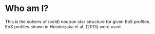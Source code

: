# Who am I?
This is the solvers of (cold) neutron star structure for given EoS profiles.
EoS profiles shown in Hotokezaka et al. (2013) were used.
